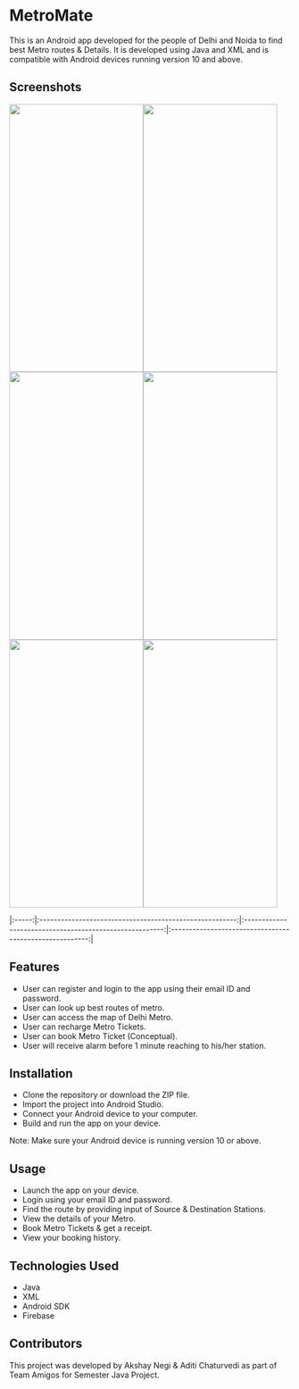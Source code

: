 # MetroMate

This is an Android app developed for the people of Delhi and Noida to find best Metro routes & Details. It is developed using Java and XML and is compatible with Android devices running version 10 and above.

## Screenshots

<div style="display: flex; flex-wrap: wrap;">
  <img src="https://github.com/akshubawa/Metromate-Advanced/blob/master/app/src/main/assets/Homepage_Image.jpg" width="240" height="480">
  <img src="https://github.com/akshubawa/Metromate-Advanced/blob/master/app/src/main/assets/MyBookings_Image.jpg" width="240" height="480">
  <img src="https://github.com/akshubawa/Metromate-Advanced/blob/master/app/src/main/assets/Map_Image.jpg" width="240" height="480">
  <img src="https://github.com/akshubawa/Metromate-Advanced/blob/master/app/src/main/assets/MyAccount_Image.jpg" width="240" height="480">
  <img src="https://github.com/akshubawa/Metromate-Advanced/blob/master/app/src/main/assets/Stations_Image.jpg" width="240" height="480">
  <img src="https://github.com/akshubawa/Metromate-Advanced/blob/master/app/src/main/assets/Receipt_Image.jpg" width="240" height="480">
</div>

 |:-----:|:-------------------------------------------------------:|:-------------------------------------------------------:|:-------------------------------------------------------:|

## Features

- User can register and login to the app using their email ID and password.
- User can look up best routes of metro.
- User can access the map of Delhi Metro.
- User can recharge Metro Tickets.
- User can book Metro Ticket (Conceptual).
- User will receive alarm before 1 minute reaching to his/her station.

## Installation

- Clone the repository or download the ZIP file.
- Import the project into Android Studio.
- Connect your Android device to your computer.
- Build and run the app on your device.

Note: Make sure your Android device is running version 10 or above.

## Usage

- Launch the app on your device.
- Login using your email ID and password.
- Find the route by providing input of Source & Destination Stations.
- View the details of your Metro.
- Book Metro Tickets & get a receipt.
- View your booking history.

## Technologies Used

- Java
- XML
- Android SDK
- Firebase

## Contributors

This project was developed by Akshay Negi & Aditi Chaturvedi as part of Team Amigos for Semester Java Project.

